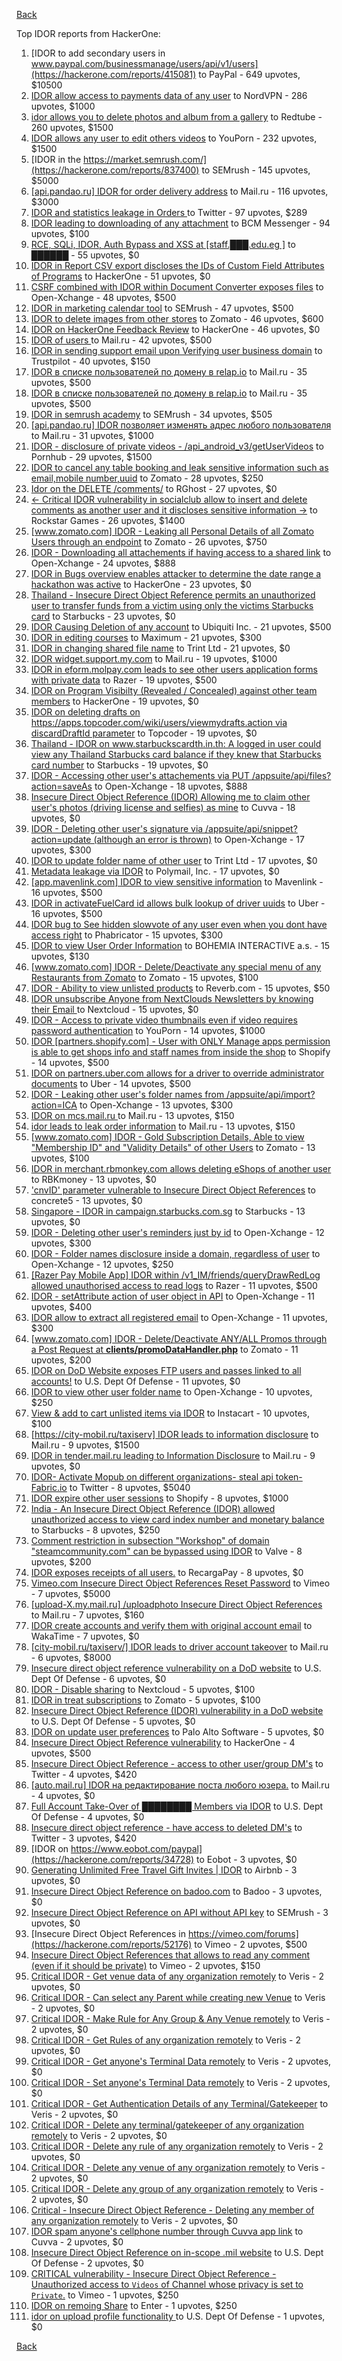 [Back](../README.md)

Top IDOR reports from HackerOne:

1. [IDOR to add secondary users in www.paypal.com/businessmanage/users/api/v1/users](https://hackerone.com/reports/415081) to PayPal - 649 upvotes, $10500
2. [IDOR allow access to payments data of any user](https://hackerone.com/reports/751577) to NordVPN - 286 upvotes, $1000
3. [idor allows you to delete photos and album from a gallery](https://hackerone.com/reports/380410) to Redtube - 260 upvotes, $1500
4. [IDOR allows any user to edit others videos](https://hackerone.com/reports/681473) to YouPorn - 232 upvotes, $1500
5. [IDOR in the https://market.semrush.com/](https://hackerone.com/reports/837400) to SEMrush - 145 upvotes, $5000
6. [[api.pandao.ru] IDOR for order delivery address](https://hackerone.com/reports/723461) to Mail.ru - 116 upvotes, $3000
7. [IDOR and statistics leakage in Orders ](https://hackerone.com/reports/544329) to Twitter - 97 upvotes, $289
8. [IDOR leading to downloading of any attachment](https://hackerone.com/reports/668439) to BCM Messenger - 94 upvotes, $100
9. [RCE, SQLi, IDOR, Auth Bypass and XSS at [staff.███.edu.eg ]](https://hackerone.com/reports/404874) to ██████ - 55 upvotes, $0
10. [IDOR in Report CSV export discloses the IDs of Custom Field Attributes of Programs](https://hackerone.com/reports/510759) to HackerOne - 51 upvotes, $0
11. [CSRF combined with IDOR within Document Converter exposes files](https://hackerone.com/reports/398316) to Open-Xchange - 48 upvotes, $500
12. [IDOR in marketing calendar tool](https://hackerone.com/reports/797685) to SEMrush - 47 upvotes, $500
13. [IDOR to delete images from other stores](https://hackerone.com/reports/404797) to Zomato - 46 upvotes, $600
14. [IDOR on HackerOne Feedback Review](https://hackerone.com/reports/262661) to HackerOne - 46 upvotes, $0
15. [IDOR of users ](https://hackerone.com/reports/743687) to Mail.ru - 42 upvotes, $500
16. [IDOR in sending support email upon Verifying user business domain](https://hackerone.com/reports/592090) to Trustpilot - 40 upvotes, $150
17. [IDOR в списке пользователей по домену в relap.io](https://hackerone.com/reports/739752) to Mail.ru - 35 upvotes, $500
18. [IDOR в списке пользователей по домену в relap.io](https://hackerone.com/reports/739752) to Mail.ru - 35 upvotes, $500
19. [IDOR in semrush academy](https://hackerone.com/reports/783708) to SEMrush - 34 upvotes, $505
20. [[api.pandao.ru] IDOR позволяет изменять адрес любого пользователя](https://hackerone.com/reports/484339) to Mail.ru - 31 upvotes, $1000
21. [IDOR - disclosure of private videos - /api_android_v3/getUserVideos](https://hackerone.com/reports/186279) to Pornhub - 29 upvotes, $1500
22. [IDOR to cancel any table booking and leak sensitive information such as email,mobile number,uuid](https://hackerone.com/reports/265258) to Zomato - 28 upvotes, $250
23. [Idor on the DELETE /comments/](https://hackerone.com/reports/861849) to RGhost - 27 upvotes, $0
24. [\<- Critical IDOR vulnerability in socialclub allow to insert and delete comments as another user and it discloses sensitive information -\>](https://hackerone.com/reports/204292) to Rockstar Games - 26 upvotes, $1400
25. [[www.zomato.com] IDOR - Leaking all Personal Details of all Zomato Users through an endpoint](https://hackerone.com/reports/269937) to Zomato - 26 upvotes, $750
26. [IDOR - Downloading all attachements if having access to a shared link](https://hackerone.com/reports/194790) to Open-Xchange - 24 upvotes, $888
27. [IDOR in Bugs overview enables attacker to determine the date range a hackathon was active](https://hackerone.com/reports/663431) to HackerOne - 23 upvotes, $0
28. [Thailand - Insecure Direct Object Reference permits an unauthorized user to transfer funds from a victim using only the victims Starbucks card](https://hackerone.com/reports/766437) to Starbucks - 23 upvotes, $0
29. [IDOR Causing Deletion of any account](https://hackerone.com/reports/156537) to Ubiquiti Inc. - 21 upvotes, $500
30. [IDOR in editing courses](https://hackerone.com/reports/227522) to Maximum - 21 upvotes, $300
31. [IDOR in changing shared file name](https://hackerone.com/reports/547663) to Trint Ltd - 21 upvotes, $0
32. [IDOR widget.support.my.com](https://hackerone.com/reports/328337) to Mail.ru - 19 upvotes, $1000
33. [IDOR in eform.molpay.com leads to see other users application forms with private data](https://hackerone.com/reports/790829) to Razer - 19 upvotes, $500
34. [IDOR on Program Visibilty (Revealed / Concealed) against other team members](https://hackerone.com/reports/291721) to HackerOne - 19 upvotes, $0
35. [IDOR on deleting drafts on https://apps.topcoder.com/wiki/users/viewmydrafts.action via discardDraftId parameter](https://hackerone.com/reports/868590) to Topcoder - 19 upvotes, $0
36. [Thailand - IDOR on www.starbuckscardth.in.th: A logged in user could view any Thailand Starbucks card balance if they knew that Starbucks card number](https://hackerone.com/reports/858662) to Starbucks - 19 upvotes, $0
37. [IDOR - Accessing other user's attachements via PUT /appsuite/api/files?action=saveAs](https://hackerone.com/reports/204984) to Open-Xchange - 18 upvotes, $888
38. [Insecure Direct Object Reference (IDOR) Allowing me to claim other user's photos (driving license and selfies) as mine](https://hackerone.com/reports/268167) to Cuvva - 18 upvotes, $0
39. [IDOR - Deleting other user's signature via /appsuite/api/snippet?action=update (although an error is thrown)](https://hackerone.com/reports/199321) to Open-Xchange - 17 upvotes, $300
40. [IDOR to update folder name of other user](https://hackerone.com/reports/587687) to Trint Ltd - 17 upvotes, $0
41. [Metadata leakage via IDOR](https://hackerone.com/reports/762707) to Polymail, Inc. - 17 upvotes, $0
42. [[app.mavenlink.com] IDOR to view sensitive information](https://hackerone.com/reports/283419) to Mavenlink - 16 upvotes, $500
43. [IDOR in activateFuelCard id allows bulk lookup of driver uuids](https://hackerone.com/reports/254151) to Uber - 16 upvotes, $500
44. [IDOR bug to See hidden slowvote of any user even when you dont have access right](https://hackerone.com/reports/661978) to Phabricator - 15 upvotes, $300
45. [IDOR to view User Order Information](https://hackerone.com/reports/287789) to BOHEMIA INTERACTIVE a.s. - 15 upvotes, $130
46. [[www.zomato.com] IDOR - Delete/Deactivate any special menu of any Restaurants from Zomato](https://hackerone.com/reports/264919) to Zomato - 15 upvotes, $100
47. [IDOR - Ability to view unlisted products](https://hackerone.com/reports/172545) to Reverb.com - 15 upvotes, $50
48. [IDOR unsubscribe Anyone from NextClouds Newsletters by knowing their Email ](https://hackerone.com/reports/230328) to Nextcloud - 15 upvotes, $0
49. [IDOR - Access to private video thumbnails even if video requires password authentication](https://hackerone.com/reports/197114) to YouPorn - 14 upvotes, $1000
50. [IDOR [partners.shopify.com] - User with ONLY Manage apps permission is able to get shops info and staff names from inside the shop](https://hackerone.com/reports/243943) to Shopify - 14 upvotes, $500
51. [IDOR on partners.uber.com allows for a driver to override administrator documents](https://hackerone.com/reports/194594) to Uber - 14 upvotes, $500
52. [IDOR - Leaking other user's folder names from /appsuite/api/import?action=ICA](https://hackerone.com/reports/199281) to Open-Xchange - 13 upvotes, $300
53. [IDOR on mcs.mail.ru ](https://hackerone.com/reports/312555) to Mail.ru - 13 upvotes, $150
54. [idor leads to leak order information](https://hackerone.com/reports/791289) to Mail.ru - 13 upvotes, $150
55. [[www.zomato.com] IDOR - Gold Subscription Details, Able to view "Membership ID" and "Validity Details" of other Users](https://hackerone.com/reports/344145) to Zomato - 13 upvotes, $100
56. [IDOR in merchant.rbmonkey.com allows deleting eShops of another user](https://hackerone.com/reports/281296) to RBKmoney - 13 upvotes, $0
57. ['cnvID' parameter vulnerable to Insecure Direct Object References](https://hackerone.com/reports/265284) to concrete5 - 13 upvotes, $0
58. [Singapore - IDOR in campaign.starbucks.com.sg](https://hackerone.com/reports/783332) to Starbucks - 13 upvotes, $0
59. [IDOR - Deleting other user's reminders just by id](https://hackerone.com/reports/198969) to Open-Xchange - 12 upvotes, $300
60. [IDOR - Folder names disclosure inside a domain, regardless of user](https://hackerone.com/reports/194574) to Open-Xchange - 12 upvotes, $250
61. [[Razer Pay Mobile App] IDOR within /v1_IM/friends/queryDrawRedLog allowed unauthorised access to read logs](https://hackerone.com/reports/754044) to Razer - 11 upvotes, $500
62. [IDOR - setAttribute action of user object in API](https://hackerone.com/reports/285432) to Open-Xchange - 11 upvotes, $400
63. [IDOR allow to extract all registered email](https://hackerone.com/reports/302485) to Open-Xchange - 11 upvotes, $300
64. [[www.zomato.com] IDOR - Delete/Deactivate ANY/ALL Promos through a Post Request at **clients/promoDataHandler.php**](https://hackerone.com/reports/264754) to Zomato - 11 upvotes, $200
65. [IDOR on DoD Website exposes FTP users and passes linked to all accounts!](https://hackerone.com/reports/228383) to U.S. Dept Of Defense - 11 upvotes, $0
66. [IDOR to view other user folder name](https://hackerone.com/reports/333767) to Open-Xchange - 10 upvotes, $250
67. [View & add to cart unlisted items via IDOR](https://hackerone.com/reports/344284) to Instacart - 10 upvotes, $100
68. [[https://city-mobil.ru/taxiserv] IDOR leads to information disclosure](https://hackerone.com/reports/746513) to Mail.ru - 9 upvotes, $1500
69. [IDOR in tender.mail.ru leading to Information Disclosure](https://hackerone.com/reports/226640) to Mail.ru - 9 upvotes, $0
70. [IDOR- Activate Mopub on different organizations- steal api token- Fabric.io](https://hackerone.com/reports/95552) to Twitter - 8 upvotes, $5040
71. [IDOR expire other user sessions](https://hackerone.com/reports/56511) to Shopify - 8 upvotes, $1000
72. [India - An Insecure Direct Object Reference (IDOR) allowed unauthorized access to view card index number and monetary balance](https://hackerone.com/reports/701160) to Starbucks - 8 upvotes, $250
73. [Comment restriction in subsection "Workshop" of domain "steamcommunity.com" can be bypassed using IDOR](https://hackerone.com/reports/365504) to Valve - 8 upvotes, $200
74. [IDOR exposes receipts of all users.](https://hackerone.com/reports/283407) to RecargaPay - 8 upvotes, $0
75. [Vimeo.com Insecure Direct Object References Reset Password](https://hackerone.com/reports/42587) to Vimeo - 7 upvotes, $5000
76. [[upload-X.my.mail.ru] /uploadphoto Insecure Direct Object References](https://hackerone.com/reports/140548) to Mail.ru - 7 upvotes, $160
77. [IDOR create accounts and verify them with original account email](https://hackerone.com/reports/244636) to WakaTime - 7 upvotes, $0
78. [[city-mobil.ru/taxiserv/] IDOR leads to driver account takeover](https://hackerone.com/reports/751281) to Mail.ru - 6 upvotes, $8000
79. [Insecure direct object reference vulnerability on a DoD website](https://hackerone.com/reports/184933) to U.S. Dept Of Defense - 6 upvotes, $0
80. [IDOR - Disable sharing](https://hackerone.com/reports/153905) to Nextcloud - 5 upvotes, $100
81. [IDOR in treat subscriptions](https://hackerone.com/reports/313050) to Zomato - 5 upvotes, $100
82. [Insecure Direct Object Reference (IDOR) vulnerability in a DoD website](https://hackerone.com/reports/207099) to U.S. Dept Of Defense - 5 upvotes, $0
83. [IDOR on update user preferences](https://hackerone.com/reports/854290) to Palo Alto Software - 5 upvotes, $0
84. [Insecure Direct Object Reference vulnerability](https://hackerone.com/reports/46397) to HackerOne - 4 upvotes, $500
85. [Insecure Direct Object Reference - access to other user/group DM's](https://hackerone.com/reports/53858) to Twitter - 4 upvotes, $420
86. [[auto.mail.ru] IDOR на редактирование поста любого юзера.](https://hackerone.com/reports/651966) to Mail.ru - 4 upvotes, $0
87. [Full Account Take-Over of ████████ Members via IDOR](https://hackerone.com/reports/847452) to U.S. Dept Of Defense - 4 upvotes, $0
88. [Insecure direct object reference - have access to deleted DM's](https://hackerone.com/reports/52646) to Twitter - 3 upvotes, $420
89. [IDOR  on https://www.eobot.com/paypal](https://hackerone.com/reports/34728) to Eobot - 3 upvotes, $0
90. [Generating Unlimited Free Travel Gift Invites | IDOR](https://hackerone.com/reports/49499) to Airbnb - 3 upvotes, $0
91. [Insecure Direct Object Reference on badoo.com](https://hackerone.com/reports/126861) to Badoo - 3 upvotes, $0
92. [Insecure Direct Object Reference on API without API key](https://hackerone.com/reports/284963) to SEMrush - 3 upvotes, $0
93. [Insecure Direct Object References in https://vimeo.com/forums](https://hackerone.com/reports/52176) to Vimeo - 2 upvotes, $500
94. [Insecure Direct Object References that allows to read any comment (even if it should be private)](https://hackerone.com/reports/52181) to Vimeo - 2 upvotes, $150
95. [Critical IDOR - Get venue data of any organization remotely](https://hackerone.com/reports/120305) to Veris - 2 upvotes, $0
96. [Critical IDOR - Can select any Parent while creating new Venue](https://hackerone.com/reports/120312) to Veris - 2 upvotes, $0
97. [Critical IDOR - Make Rule for Any Group & Any Venue remotely](https://hackerone.com/reports/120318) to Veris - 2 upvotes, $0
98. [Critical IDOR - Get Rules of any organization remotely](https://hackerone.com/reports/120314) to Veris - 2 upvotes, $0
99. [Critical IDOR - Get anyone's Terminal Data remotely](https://hackerone.com/reports/120289) to Veris - 2 upvotes, $0
100. [Critical IDOR - Set anyone's Terminal Data remotely](https://hackerone.com/reports/120291) to Veris - 2 upvotes, $0
101. [Critical IDOR - Get Authentication Details of any Terminal/Gatekeeper](https://hackerone.com/reports/120293) to Veris - 2 upvotes, $0
102. [Critical IDOR - Delete any terminal/gatekeeper of any organization remotely](https://hackerone.com/reports/120288) to Veris - 2 upvotes, $0
103. [Critical IDOR - Delete any rule of any organization remotely](https://hackerone.com/reports/120126) to Veris - 2 upvotes, $0
104. [Critical IDOR - Delete any venue of any organization remotely](https://hackerone.com/reports/120123) to Veris - 2 upvotes, $0
105. [Critical IDOR - Delete any group of any organization remotely](https://hackerone.com/reports/120121) to Veris - 2 upvotes, $0
106. [Critical - Insecure Direct Object Reference - Deleting any member of any organization remotely](https://hackerone.com/reports/120115) to Veris - 2 upvotes, $0
107. [IDOR spam anyone's cellphone number through Cuvva app link](https://hackerone.com/reports/232562) to Cuvva - 2 upvotes, $0
108. [Insecure Direct Object Reference on in-scope .mil website](https://hackerone.com/reports/230026) to U.S. Dept Of Defense - 2 upvotes, $0
109. [CRITICAL vulnerability - Insecure Direct Object Reference - Unauthorized access to `Videos` of Channel whose privacy is set to `Private`.](https://hackerone.com/reports/45960) to Vimeo - 1 upvotes, $250
110. [IDOR on remoing Share](https://hackerone.com/reports/85720) to Enter - 1 upvotes, $250
111. [idor on upload profile functionality ](https://hackerone.com/reports/741683) to U.S. Dept Of Defense - 1 upvotes, $0


[Back](../README.md)